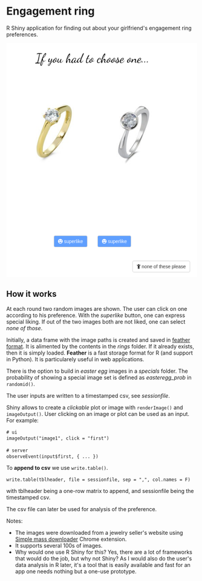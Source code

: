 # Engagement ring

R Shiny application for finding out about your girlfriend's engagement ring preferences.

![](screenshot.png)

## How it works

At each round two random images are shown. The user can click on one according to his preference. With the *superlike* button, one can express special liking. If out of the two images both are not liked, one can select *none of those*.

Initially, a data frame with the image paths is created and saved in [feather format](https://blog.rstudio.com/2016/03/29/feather/). It is alimented by the contents in the *rings* folder. If it already exists, then it is simply loaded. **Feather** is a fast storage format for R (and support in Python). It is particularely useful in web applications.

There is the option to build in *easter egg* images in a *specials* folder. The probability of showing a special image set is defined as *easteregg_prob* in `randomid()`.

The user inputs are written to a timestamped csv, see *sessionfile*.

Shiny allows to create a *clickable* plot or image with `renderImage()` and `imageOutput()`. User clicking on an image or plot can be used as an input. For example:

```
# ui
imageOutput("image1", click = "first")

# server
observeEvent(input$first, { ... })
```

To **append to csv** we use `write.table()`.

```
write.table(tblheader, file = sessionfile, sep = ",", col.names = F)
```

with tblheader being a one-row matrix to append, and sessionfile being the timestamped csv.

The csv file can later be used for analysis of the preference.

Notes:

* The images were downloaded from a jewelry seller's website using [Simple mass downloader](https://chrome.google.com/webstore/detail/simple-mass-downloader/abdkkegmcbiomijcbdaodaflgehfffed) Chrome extension.
* It supports several 100s of images.
* Why would one use R Shiny for this? Yes, there are a lot of frameworks that would do the job, but why not Shiny? As I would also do the user's data analysis in R later, it's a tool that is easily available and fast for an app one needs nothing but a one-use prototype.


